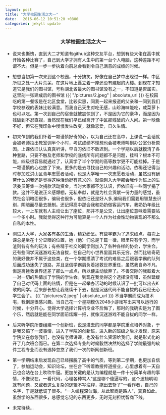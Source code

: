 ```yaml
---
layout: post
title: "大学校园生活之大一"
date:   2016-06-12 10:51:20 +0800
categories: jekyll update
---
```



<center>
    <h3>大学校园生活之大一</h3>
</center>

*   说来也惭愧，直到大二才知道有github这种交友平台，想到有些大佬在高中就开始各种比赛了，自己到大学才拥有人生中的第一台个人电脑，这种差距不可谓不大。但是一步一步执着向前总会看到令自己满意的成绩的时候。

*   想想当初第一次来到这个校园，十分搞笑，好像在自己梦中出现过一样。中区所见之处一大片荒芜，在这片地上矗立着一座还没有建起的大楼。到现在才知道它是我们的图书馆，号称湖北省最大的图书馆没有之一，不知道是否属实。这里剖一张建成后的图书馆
({{ "/pictures/2.jpeg" | absolute_url }})
在校园吃的第一餐饭是在北区食堂，比较实惠，同我一起来报道的父亲和一同到我们学校参观的表妹比较满意。而我自己天生对吃无感，山珍海味能吃，咸菜萝卜也可以吃。第一次到自己的宿舍就被震惊到了，不是因为它的豪华，而是因为残破到不忍直视，当然现在我们早已经离开了中区那残破的六人间。第一映像不好，但它在我印象中慢慢发生改变，就像恋爱，日久生情。

*   初来乍到的我们怀着一颗谨慎好奇的心，以为自己还在高中，上课说一会话就会被老师拉出教室训半个小时，考试成绩不理想也会被老师叫到办公室分析原因。上课依旧认认真真听讲，早自习依旧不敢迟到。一个学期以后就摸清了各种套路，只要不触及老师和学校的底线所有问题都不是问题，挂科？根本不可能，四级很容易就通过了，认真学了半个学期的高等数学更不可能挂掉。于是一颗谨慎的心也放了下来。更多的是去寻找自己的兴趣和活动。依稀还记得当时参加过洪山区青年志愿者活动，也是大学唯一一次志愿者活动，虽然没有酬劳什么的我还是觉得这种活动挺有意义的。就像刚入大学那会我作为班上的生活委员筹集一次捐款活动资金，当时大家都不怎认识，但依旧有一些同学捐了款。这并不是说正义感爆棚，无私奉献，就是为社会贡献一份力量的感觉，虽然社会阴暗面很多，骗局也很多，但依旧还是好人多,骗局我们需要用智慧去识别，阴暗面尽量去抵制。还记得高中那会我和奶奶做客运汽车，我奶奶年级比较大，一上车就有人主动让出了座位，那并不是公交，让出座位意味着需要站一个多小时。我就觉得这种行为可能算是一个人作为社会性动物表现的不那么自私的本性。

*   刚进入大学，大家各有各的生活，精彩纷呈。有些学霸为了追求绩点，每次上课总是坐在十分显眼的位置，她（他）们总是千篇一律，眼里只有学习，而学渣则各有各的玩法；有些精于社交的同学则加入了各种各样的协会，学生会。还有些同学沉迷游戏无法自拔，在自己的小世界里面其乐无穷。然而比较奇葩的我好像并不属于这些类，在一个学期摸清了考试的难易之后跟着学霸的队列后面成功迷失了道路，并且坚信学霸肩负着拯救世界重任，虽然我自命不凡，但是离拯救世界还差了那么一点点，所以便主动放弃了。不善交际的我趁着大一对一切的热情加了学院的学生会。到现在我觉得这个选择没有错，虽然延缓了自己对代码上面的热情，但是在一起举办活动的时候认识了一批可以出去K歌的同学。后来部长想让我继续干下去，但是沉迷代码不能自拔的我已经无心学生会了。
({{ "/pictures/2.jpeg" | absolute_url }})
不当学霸而成为技术宅，我倒是很感兴趣。当自己花一个星期模仿2048小游戏写出来可以运行的时候，十分开心。觉得大学选择计算机专业不后悔了，那时的我确实是为了图个乐，然后就是能在同学面前炫耀一把，就像沉迷游戏不能自拔的同学一样。

*   后来听学院所要组建一个创新班，说是进去的同学都是学院重点培养对象，于是我又搞了一波事情，进入了学院的创新班，进入新的班级之后才发现，原来学院又在忽悠我们，也没有老师讲课，也没有什么资源给我们，就是形式化的开了几次班会而已。在第二次选择专业的时候毅然决然的选择了学院最强的软件工程专业而没有选择忽悠了我们一次的新网创新班。

*   第一学期结束后发现自己已经摆脱了高中的气质，等到第二学期，也更加自信了，参加运动会，知识论坛，坐在台下听着教授传道授业，心里想着有一天自己也会站在台上吹吹牛逼。更加关键的是认为编程就是一件十分简单有趣的事情，不像现在，一看代码，心理各种骂人“这是哪个傻逼写的，这个逻辑明明就有问题，又或者这么复杂的逻辑不写注释，拖出去斩了”一看作者，自己的名字，于是就低调了很多。“一入编程深似海，从此智商是路人”，真真如此。虽然学的东西很多，总感觉忘记的东西更多，无时无刻担忧智商下线。
                                            
*   未完待续...         